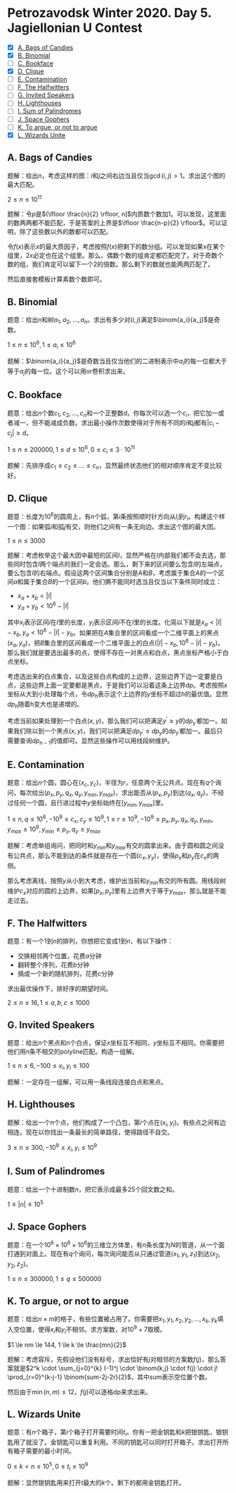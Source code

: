 # Petrozavodsk Winter 2020. Day 5. Jagiellonian U Contest

+ [x] [A. Bags of Candies](https://official.contest.yandex.com/ptz-winter-2020/contest/17020/problems/A5/)
+ [x] [B. Binomial](https://official.contest.yandex.com/ptz-winter-2020/contest/17020/problems/B5/)
+ [ ] [C. Bookface](https://official.contest.yandex.com/ptz-winter-2020/contest/17020/problems/C5/)
+ [x] [D. Clique](https://official.contest.yandex.com/ptz-winter-2020/contest/17020/problems/D5/)
+ [ ] [E. Contamination](https://official.contest.yandex.com/ptz-winter-2020/contest/17020/problems/E5/)
+ [ ] [F. The Halfwitters](https://official.contest.yandex.com/ptz-winter-2020/contest/17020/problems/F5/)
+ [ ] [G. Invited Speakers](https://official.contest.yandex.com/ptz-winter-2020/contest/17020/problems/G5/)
+ [ ] [H. Lighthouses](https://official.contest.yandex.com/ptz-winter-2020/contest/17020/problems/H5/)
+ [ ] [I. Sum of Palindromes](https://official.contest.yandex.com/ptz-winter-2020/contest/17020/problems/I5/)
+ [ ] [J. Space Gophers](https://official.contest.yandex.com/ptz-winter-2020/contest/17020/problems/J5/)
+ [ ] [K. To argue, or not to argue](https://official.contest.yandex.com/ptz-winter-2020/contest/17020/problems/K5/)
+ [x] [L. Wizards Unite](https://official.contest.yandex.com/ptz-winter-2020/contest/17020/problems/L5/)

## A. Bags of Candies

题解：给出$n$，考虑这样的图：$i$和$j$之间右边当且仅当$\gcd(i,j) > 1$。求出这个图的最大匹配。

$2 \le n \le 10^{11}$

题解：令$p$是$(\lfloor \frac{n}{2} \rfloor, n]$内质数个数加$1$。可以发现，这里面的数两两都不能匹配，于是答案的上界是$\lfloor \frac{n-p}{2} \rfloor$。可以证明，除了这些数以外的数都可以匹配。

令$f(x)$表示$x$的最大质因子，考虑按照$f(x)$把剩下的数分组。可以发现如果$x$在某个组里，$2x$必定也在这个组里。那么，偶数个数的组肯定都匹配完了。对于奇数个数的组，我们肯定可以留下一个$2$的倍数。那么剩下的数就也能两两匹配了。

然后直接套模板计算素数个数即可。

## B. Binomial

题意：给出$n$和树$a_1,a_2,\dots,a_n$。求出有多少对$(i,j)$满足$\binom{a_i}{a_j}$是奇数。

$1 \le n \le 10^6, 1 \le a_i \le 10^6$

题解：$\binom{a_i}{a_j}$是奇数当且仅当他们的二进制表示中$a_i$的每一位都大于等于$a_j$的每一位。这个可以用or卷积求出来。

## C. Bookface

题意：给出$n$个数$c_1,c_2,\dots,c_n$和一个正整数$d$。你每次可以选一个$c_i$，把它加一或者减一，但不能减成负数。求出最小操作次数使得对于所有不同的$i$和$j$都有$|c_i-c_j| \ge d$。

$1 \le n \le 200000, 1 \le d \le 10^6, 0 \le c_i \le 3 \cdot 10^{11}$

题解：先排序成$c_1 \le c_2 \le \dots \le c_n$，显然最终状态他们的相对顺序肯定不变比较好。

## D. Clique

题意：长度为$10^6$的圆周上，有$n$个弧，第$i$条按照顺时针方向从$l_i$到$r_i$。构建这个样一个图：如果弧$i$和弧$j$有交，则他们之间有一条无向边。求出这个图的最大团。

$1 \le n \le 3000$

题解：考虑枚举这个最大团中最短的区间$I$，显然严格在$I$内部我们都不会去选，那些同时包含$I$两个端点的我们一定会选。那么，剩下来的区间要么包含$I$的左端点，要么包含$I$的右端点。假设这两个区间集合分别是$A$和$B$，考虑属于集合$A$的一个区间$a$和属于集合$B$的一个区间$b$。他们俩不能同时选当且仅当以下条件同时成立：

+ $x_a+x_b < |I|$
+ $y_a+y_b < 10^6-|I|$

其中$x_i$表示区间$i$在$I$里的长度，$y_i$表示区间$i$不在$I$里的长度。化简以下就是$x_a < |I| - x_b, y_a < 10^6 - |I| - y_b$。如果把在$A$集合里的区间看成一个二维平面上的黑点$(x_a,y_a)$，把$B$集合里的区间看成一个二维平面上的白点$(|I|-x_b, 10^6-|I|-y_b)$。那么我们就是要选出最多的点，使得不存在一对黑点和白点，黑点坐标严格小于白点坐标。

考虑选出来的白点集合，以及这些白点构成的上边界，这些边界下边一定要是白点，这些边界上面一定要都是黑点，于是我们可以沿着这条上边界dp。考虑按照$x$坐标从大到小处理每个点，令$dp_h$表示这个上边界的$y$坐标不超过$h$的最优值。显然$dp_h$随着h变大也是递增的。

考虑当前如果处理到一个白点$(x,y)$，那么我们可以把满足$y^\prime \ge y$的$dp_{y^\prime}$都加一。如果我们除以到一个黑点$(x,y)$，我们可以把满足$dp_{y^\prime} \le dp_y$的$dp_{y^\prime}$都加一。最后只需要查询$dp_{n-1}$的值即可。显然这些操作可以用线段树维护。

## E. Contamination

题意：给出$n$个圆，圆心在$(x_c,y_c)$，半径为$r$，任意两个无公共点。现在有$q$个询问，每次给出$(p_x,p_y,q_x,q_y,y_{min},y_{max})$，求出能否从$(p_x,p_y)$到达$(q_x,q_y)$，不经过任何一个圆，且行进过程中$y$坐标始终在$[y_{min},y_{max}]$里。

$1 \le n, q \le 10^6, -10^9 \le c_x, c_y \le 10^9, 1 \le r \le 10^9, -10^9 \le p_x,p_y,q_x,q_y,y_{min},y_{max} \le 10^9, y_{min} \le p_y,q_y \le y_{max}$

题解：考虑单组询问，把同时和$y_{min}$和$y_{max}$有交的圆拿出来。由于圆和圆之间没有公共点，那么不能到达的条件就是存在一个圆$(c_x,y_y)$，使得$p_x$和$p_y$在$c_x$的两侧。

那么考虑离线，按照$y$从小到大考虑，维护出当前和$y_{min}$有交的所有圆。用线段树维护$c_x$对应的圆的上边界，如果$[p_x,p_y]$里有上边界大于等于$y_{max}$，那么就是不能走过去。

## F. The Halfwitters

题意：有一个$1$到$n$的排列，你想把它变成$1$到$n$，有以下操作：

+ 交换相邻两个位置，花费$a$分钟
+ 翻转整个序列，花费$b$分钟
+ 搞成一个新的随机排列，花费$c$分钟

求出最优操作下，排好序的期望时间。

$2 \le n \le 16, 1 \le a, b, c \le 1000$

## G. Invited Speakers

题意：给出$n$个黑点和$n$个白点，保证$x$坐标互不相同，$y$坐标互不相同。你需要把他们用$n$条不相交的polyline匹配。构造一组解。

$1 \le n \le 6, -100 \le x_i, y_i \le 100$

题解：一定存在一组解，可以用一条线段连接白点和黑点。

## H. Lighthouses

题解：给出一个$n$个点，他们构成了一个凸包，第$i$个点在$(x_i,y_i)$。有些点之间有边相连。现在以你找出一条最长的简单路径，使得路径不自交。

$3 \le n \le 300, -10^9 \le x_i,y_i \le 10^9$

## I. Sum of Palindromes

题意：给出一个十进制数$n$，把它表示成最多$25$个回文数之和。

$1 \le |n| \le 10^5$

## J. Space Gophers

题意：在一个$10^6 \times 10^6 \times 10^6$的三维立方体里，有$n$条长度为$N$的管道，从一个面打通到对面上。现在有$q$个询问，每次询问能否从只通过管道$(x_1,y_1,z_1)$到达$(x_2,y_2,z_2)$。

$1 \le n \le 300000, 1 \le q \le 500000$

## K. To argue, or not to argue

题意：给出$n \times m$的格子，有些位置被占用了。你需要把$x_1,y_1,x_2,y_2,\dots,x_k,y_k$填入空位置，使得$x_i$和$y_i$不相邻。求方案数，对$10^9+7$取模。

$1 \le nm \le 144, 1 \le k \le \frac{mn}{2}$

题解：考虑容斥，先假设他们没有标号，求出恰好有$j$对相邻的方案数$f(j)$，那么答案就是$2^k \cdot \sum_{j=0}^{k} (-1)^j \cdot \binom{k,j} \cdot f(j) \cdot j! \prod_{r=0}^{k-j-1} \binom{sum-2j-2r}{2}$，其中$sum$表示空位置个数。

然后由于$\min(n,m) \le 12$，$f(j)$可以逐格dp来求出来。

## L. Wizards Unite

题意：有$n$个箱子，第$i$个箱子打开需要时间$t_i$。你有一把金钥匙和$k$把银钥匙，银钥匙用了就没了。金钥匙可以重复利用。不同的钥匙可以同时打开箱子。求出打开所有箱子需要的最小时间。

$0 \le k < n \le 10^5, 0 \le t_i \le 10^9$

题解：显然银钥匙用来打开$t$最大的$k$个。剩下的都用金钥匙打开。